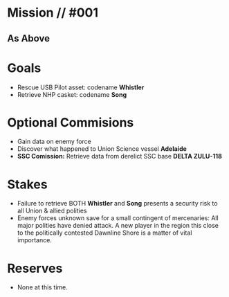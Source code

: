 # Mission // #001
## As Above
# Goals
- Rescue USB Pilot asset: codename **Whistler** 
- Retrieve NHP casket: codename **Song**

# Optional Commisions
- Gain data on enemy force
- Discover what happened to Union Science vessel **Adelaide**
- **SSC Comission:** Retrieve data from derelict SSC base **DELTA ZULU-118** 


# Stakes
- Failure to retrieve BOTH **Whistler** and **Song** presents a security risk to all Union & allied polities
- Enemy forces unknown save for a small contingent of mercenaries: All major polities have denied attack. A new player in the region this close to the politically contested Dawnline Shore is a matter of vital importance.

# Reserves
- None at this time.